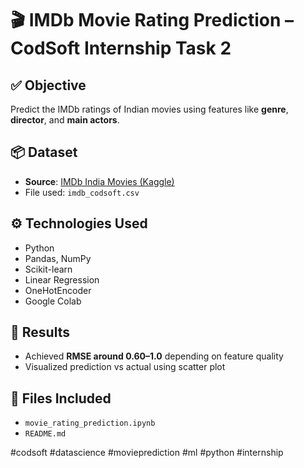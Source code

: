 # 🎬 IMDb Movie Rating Prediction – CodSoft Internship Task 2

## ✅ Objective
Predict the IMDb ratings of Indian movies using features like **genre**, **director**, and **main actors**.

## 📦 Dataset
- **Source**: [IMDb India Movies (Kaggle)](https://www.kaggle.com/datasets/adrianmcmahon/imdb-india-movies)
- File used: `imdb_codsoft.csv`

## ⚙️ Technologies Used
- Python
- Pandas, NumPy
- Scikit-learn
- Linear Regression
- OneHotEncoder
- Google Colab

## 🧪 Results
- Achieved **RMSE around 0.60–1.0** depending on feature quality
- Visualized prediction vs actual using scatter plot

## 📁 Files Included
- `movie_rating_prediction.ipynb`
- `README.md`


#codsoft #datascience #movieprediction #ml #python #internship

